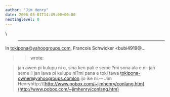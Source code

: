 ```yaml
---
author: "Jim Henry"
date: 2006-05-01T14:49:00+00:00
nestinglevel: 0
---
```

\
> ---
 In [tokipona@yahoogroups.com](mailto://tokipona@yahoogroups.com), Francois Schwicker <bubi4919@...
>> wrote:

> 
> jan awen pi kulupu ni o, sina ken pali e seme ?mi sona ala e ni: jan seme li jan lawa pi kulupu ni?mi pana e toki tawa [tokipona-owner@yahoogroups.comlon](mailto://tokipona-owner@yahoogroups.comlon) ijo ike ni.--
Jim Henryhttp://[http://www.pobox.com/~jimhenry/conlang.htm](http://www.pobox.com/~jimhenry/conlang.htm)